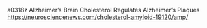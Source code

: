 a0318z
Alzheimer’s 
Brain Cholesterol Regulates Alzheimer’s Plaques
https://neurosciencenews.com/cholesterol-amyloid-19120/amp/
